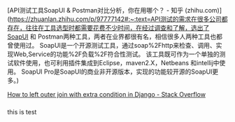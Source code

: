 

[API测试工具SoapUI & Postman对比分析，你在用哪个？ - 知乎 (zhihu.com)](https://zhuanlan.zhihu.com/p/97777142#:~:text=API测试的需求在很多公司都存在，往往在工具选型时都需要花费不少时间，在经过调查和了解，选出了SoapUI 和 Postman两种工具，两者在业界都很有名，相信很多人两种工具也都曾使用过。 SoapUI是一个开源测试工具，通过soap%2Fhttp来检查、调用、实现Web,Service的功能%2F负载%2F符合性测试。 该工具既可作为一个单独的测试软件使用，也可利用插件集成到Eclipse，maven2.X，Netbeans 和intellij中使用。 SoapUI Pro是SoapUI的商业非开源版本，实现的功能较开源的SoapUI更多。)

[How to left outer join with extra condition in Django - Stack Overflow](https://stackoverflow.com/questions/51175110/how-to-left-outer-join-with-extra-condition-in-django)

###
this is test
###
